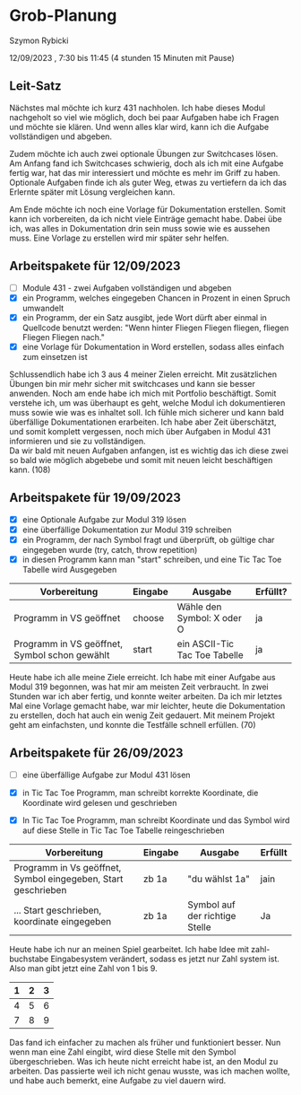 # Grob-Planung

Szymon Rybicki

12/09/2023 , 7:30 bis 11:45 (4 stunden 15 Minuten mit Pause)

## Leit-Satz
Nächstes mal möchte ich kurz 431 nachholen. Ich habe dieses Modul nachgeholt so viel wie möglich, doch bei paar Aufgaben habe ich Fragen und möchte sie klären. 
Und wenn alles klar wird, kann ich die Aufgabe vollständigen und abgeben.

Zudem möchte ich auch zwei optionale Übungen zur Switchcases lösen. Am Anfang fand ich Switchcases schwierig, doch als ich mit eine Aufgabe fertig war, hat das mir interessiert und möchte es mehr im Griff zu haben. Optionale Aufgaben finde ich als guter Weg, etwas zu vertiefern da ich das Erlernte später mit Lösung vergleichen kann.

Am Ende möchte ich noch eine Vorlage für Dokumentation erstellen. Somit kann ich vorbereiten, da ich nicht viele Einträge gemacht habe. Dabei übe ich, was alles in Dokumentation drin sein muss sowie wie es aussehen muss. Eine Vorlage zu erstellen wird mir später sehr helfen.

## Arbeitspakete für 12/09/2023

- [ ] Module 431 - zwei Aufgaben vollständigen und abgeben
- [x] ein Programm, welches eingegeben Chancen in Prozent in einen Spruch umwandelt
- [x] ein Programm, der ein Satz ausgibt, jede Wort dürft aber einmal in Quellcode benutzt werden: "Wenn hinter Fliegen Fliegen fliegen, fliegen Fliegen Fliegen nach."
- [x] eine Vorlage für Dokumentation in Word erstellen, sodass alles einfach zum einsetzen ist

Schlussendlich habe ich 3 aus 4 meiner Zielen erreicht. Mit zusätzlichen Übungen bin mir mehr sicher mit switchcases und kann sie besser anwenden. Noch am ende habe ich mich mit Portfolio beschäftigt. Somit verstehe ich, um was überhaupt es geht, welche Modul ich dokumentieren muss sowie wie was es inhaltet soll. Ich fühle mich sicherer und kann bald überfällige Dokumentationen erarbeiten. Ich habe aber Zeit überschätzt, und somit komplett vergessen, noch mich über Aufgaben in Modul 431 informieren und sie zu vollständigen.  
Da wir bald mit neuen Aufgaben anfangen, ist es wichtig das ich diese zwei so bald wie möglich abgebebe und somit mit neuen leicht beschäftigen kann. (108)

## Arbeitspakete für 19/09/2023
- [x] eine Optionale Aufgabe zur Modul 319 lösen
- [x] eine überfällige Dokumentation zur Modul 319 schreiben
- [x] ein Programm, der nach Symbol fragt und überprüft, ob gültige char eingegeben wurde (try, catch, throw repetition)
- [x] in diesen Programm kann man "start" schreiben, und eine Tic Tac Toe Tabelle wird Ausgegeben

| Vorbereitung                                  | Eingabe | Ausgabe                       | Erfüllt? |
| --------------------------------------------- | ------- | ----------------------------- | -------- |
| Programm in VS geöffnet                       | choose  | Wähle den Symbol: X oder O    |     ja   |
| Programm in VS geöffnet, Symbol schon gewählt | start   | ein ASCII-Tic Tac Toe Tabelle |     ja   |



Heute habe ich alle meine Ziele erreicht. Ich habe mit  einer Aufgabe aus Modul 319 begonnen, was hat mir am meisten Zeit verbraucht. In zwei Stunden war ich aber fertig, und konnte weiter arbeiten. Da ich mir letztes Mal eine Vorlage gemacht habe, war mir leichter, heute die Dokumentation zu erstellen, doch hat auch ein wenig Zeit gedauert. Mit meinem Projekt geht am einfachsten, und konnte die Testfälle schnell erfüllen. (70)

## Arbeitspakete für 26/09/2023

- [ ] eine überfällige Aufgabe zur Modul 431 lösen

- [x] in Tic Tac Toe Programm, man schreibt korrekte Koordinate, die Koordinate wird gelesen und geschrieben

- [x] In Tic Tac Toe Programm, man schreibt Koordinate und das Symbol wird auf diese Stelle in Tic Tac Toe Tabelle reingeschrieben

| Vorbereitung                                                  | Eingabe | Ausgabe                        | Erfüllt |
| ------------------------------------------------------------- | ------- | ------------------------------ | ------- |
| Programm in Vs geöffnet, Symbol eingegeben, Start geschrieben | zb 1a   | "du wählst 1a"                 | jain    |
| ... Start geschrieben, koordinate eingegeben                  | zb 1a   | Symbol auf der richtige Stelle | Ja      |

Heute habe ich nur an meinen Spiel gearbeitet. Ich habe Idee mit zahl-buchstabe  Eingabesystem verändert, sodass es jetzt nur Zahl system ist. Also man gibt jetzt eine Zahl von 1 bis 9.

| 1   | 2   | 3   |
|:---:|:---:|:---:|
| 4   | 5   | 6   |
| 7   | 8   | 9   |

Das fand ich einfacher zu machen als früher und funktioniert besser. Nun wenn man eine Zahl eingibt, wird diese Stelle mit den Symbol übergeschrieben. Was ich heute nicht erreicht habe ist, an den Modul zu arbeiten. Das passierte weil ich nicht genau wusste, was ich machen wollte, und habe auch bemerkt, eine Aufgabe zu viel dauern wird.

